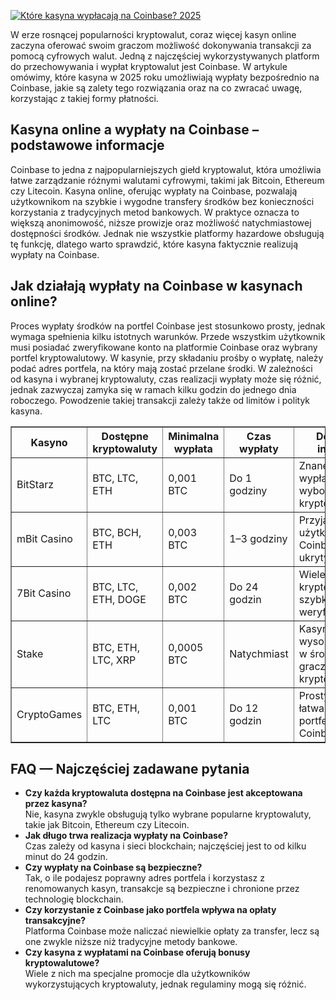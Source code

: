 [![Które kasyna wypłacają na Coinbase? 2025](https://123-caf.pages.dev/gitsignup.png)](https://vrmoo.ru/Bt82HjjY)

<p>W erze rosnącej popularności kryptowalut, coraz więcej kasyn online zaczyna oferować swoim graczom możliwość dokonywania transakcji za pomocą cyfrowych walut. Jedną z najczęściej wykorzystywanych platform do przechowywania i wypłat kryptowalut jest Coinbase. W artykule omówimy, które kasyna w 2025 roku umożliwiają wypłaty bezpośrednio na Coinbase, jakie są zalety tego rozwiązania oraz na co zwracać uwagę, korzystając z takiej formy płatności.</p>  <h2>Kasyna online a wypłaty na Coinbase – podstawowe informacje</h2> <p>Coinbase to jedna z najpopularniejszych giełd kryptowalut, która umożliwia łatwe zarządzanie różnymi walutami cyfrowymi, takimi jak Bitcoin, Ethereum czy Litecoin. Kasyna online, oferując wypłaty na Coinbase, pozwalają użytkownikom na szybkie i wygodne transfery środków bez konieczności korzystania z tradycyjnych metod bankowych. W praktyce oznacza to większą anonimowość, niższe prowizje oraz możliwość natychmiastowej dostępności środków. Jednak nie wszystkie platformy hazardowe obsługują tę funkcję, dlatego warto sprawdzić, które kasyna faktycznie realizują wypłaty na Coinbase.</p>  <h2>Jak działają wypłaty na Coinbase w kasynach online?</h2> <p>Proces wypłaty środków na portfel Coinbase jest stosunkowo prosty, jednak wymaga spełnienia kilku istotnych warunków. Przede wszystkim użytkownik musi posiadać zweryfikowane konto na platformie Coinbase oraz wybrany portfel kryptowalutowy. W kasynie, przy składaniu prośby o wypłatę, należy podać adres portfela, na który mają zostać przelane środki. W zależności od kasyna i wybranej kryptowaluty, czas realizacji wypłaty może się różnić, jednak zazwyczaj zamyka się w ramach kilku godzin do jednego dnia roboczego. Powodzenie takiej transakcji zależy także od limitów i polityk kasyna.</p>  <table border="1" cellpadding="5" cellspacing="0"> <thead> <tr> <th>Kasyno</th> <th>Dostępne kryptowaluty</th> <th>Minimalna wypłata</th> <th>Czas wypłaty</th> <th>Dodatkowe informacje</th> </tr> </thead> <tbody> <tr> <td>BitStarz</td> <td>BTC, LTC, ETH</td> <td>0,001 BTC</td> <td>Do 1 godziny</td> <td>Znane z szybkich wypłat i dużego wyboru kryptowalut</td> </tr> <tr> <td>mBit Casino</td> <td>BTC, BCH, ETH</td> <td>0,003 BTC</td> <td>1–3 godziny</td> <td>Przyjazne dla użytkowników Coinbase, brak ukrytych opłat</td> </tr> <tr> <td>7Bit Casino</td> <td>BTC, LTC, ETH, DOGE</td> <td>0,002 BTC</td> <td>Do 24 godzin</td> <td>Wiele bonusów kryptowalutowych, szybka weryfikacja</td> </tr> <tr> <td>Stake</td> <td>BTC, ETH, LTC, XRP</td> <td>0,0005 BTC</td> <td>Natychmiast</td> <td>Kasyno z licencją, wysoka reputacja w środowisku graczy kryptowalutowych</td> </tr> <tr> <td>CryptoGames</td> <td>BTC, ETH, LTC</td> <td>0,001 BTC</td> <td>Do 12 godzin</td> <td>Prosty interfejs, łatwa integracja z portfelami Coinbase</td> </tr> </tbody> </table>  <h2>FAQ — Najczęściej zadawane pytania</h2> <ul> <li><strong>Czy każda kryptowaluta dostępna na Coinbase jest akceptowana przez kasyna?</strong><br>Nie, kasyna zwykle obsługują tylko wybrane popularne kryptowaluty, takie jak Bitcoin, Ethereum czy Litecoin.</li> <li><strong>Jak długo trwa realizacja wypłaty na Coinbase?</strong><br>Czas zależy od kasyna i sieci blockchain; najczęściej jest to od kilku minut do 24 godzin.</li> <li><strong>Czy wypłaty na Coinbase są bezpieczne?</strong><br>Tak, o ile podajesz poprawny adres portfela i korzystasz z renomowanych kasyn, transakcje są bezpieczne i chronione przez technologię blockchain.</li> <li><strong>Czy korzystanie z Coinbase jako portfela wpływa na opłaty transakcyjne?</strong><br>Platforma Coinbase może naliczać niewielkie opłaty za transfer, lecz są one zwykle niższe niż tradycyjne metody bankowe.</li> <li><strong>Czy kasyna z wypłatami na Coinbase oferują bonusy kryptowalutowe?</strong><br>Wiele z nich ma specjalne promocje dla użytkowników wykorzystujących kryptowaluty, jednak regulaminy mogą się różnić.</li> </ul>